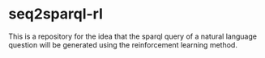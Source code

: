 # seq2sparql-rl
This is a repository for the idea that the sparql query of a natural language question will be generated using the reinforcement learning method.
